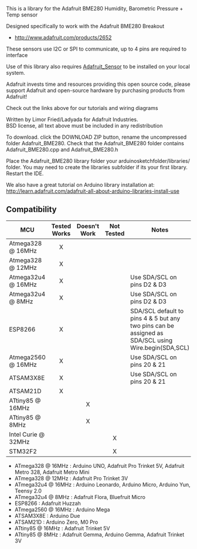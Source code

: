 This is a library for the Adafruit BME280 Humidity, Barometric Pressure + Temp sensor

Designed specifically to work with the Adafruit BME280 Breakout 
 * http://www.adafruit.com/products/2652

These sensors use I2C or SPI to communicate, up to 4 pins are required to interface

Use of this library also requires [Adafruit_Sensor](https://github.com/adafruit/Adafruit_Sensor)
to be installed on your local system.

Adafruit invests time and resources providing this open source code, 
please support Adafruit and open-source hardware by purchasing 
products from Adafruit!

Check out the links above for our tutorials and wiring diagrams 

Written by Limor Fried/Ladyada for Adafruit Industries.  
BSD license, all text above must be included in any redistribution

To download. click the DOWNLOAD ZIP button, rename the uncompressed folder Adafruit_BME280. 
Check that the Adafruit_BME280 folder contains Adafruit_BME280.cpp and Adafruit_BME280.h

Place the Adafruit_BME280 library folder your arduinosketchfolder/libraries/ folder. 
You may need to create the libraries subfolder if its your first library. Restart the IDE.

We also have a great tutorial on Arduino library installation at:
http://learn.adafruit.com/adafruit-all-about-arduino-libraries-install-use
<!-- START COMPATIBILITY TABLE -->

## Compatibility

MCU                | Tested Works | Doesn't Work | Not Tested  | Notes
------------------ | :----------: | :----------: | :---------: | -----
Atmega328 @ 16MHz  |      X       |             |            | 
Atmega328 @ 12MHz  |      X       |             |            | 
Atmega32u4 @ 16MHz |      X       |             |            | Use SDA/SCL on pins D2 &amp; D3
Atmega32u4 @ 8MHz  |      X       |             |            | Use SDA/SCL on pins D2 &amp; D3
ESP8266            |      X       |             |            | SDA/SCL default to pins 4 &amp; 5 but any two pins can be assigned as SDA/SCL using Wire.begin(SDA,SCL)
Atmega2560 @ 16MHz |      X       |             |            | Use SDA/SCL on pins 20 &amp; 21
ATSAM3X8E          |      X       |             |            | Use SDA/SCL on pins 20 &amp; 21
ATSAM21D           |      X       |             |            | 
ATtiny85 @ 16MHz   |             |      X       |            | 
ATtiny85 @ 8MHz    |             |      X       |            | 
Intel Curie @ 32MHz |             |             |     X       | 
STM32F2            |             |             |     X       | 

  * ATmega328 @ 16MHz : Arduino UNO, Adafruit Pro Trinket 5V, Adafruit Metro 328, Adafruit Metro Mini
  * ATmega328 @ 12MHz : Adafruit Pro Trinket 3V
  * ATmega32u4 @ 16MHz : Arduino Leonardo, Arduino Micro, Arduino Yun, Teensy 2.0
  * ATmega32u4 @ 8MHz : Adafruit Flora, Bluefruit Micro
  * ESP8266 : Adafruit Huzzah
  * ATmega2560 @ 16MHz : Arduino Mega
  * ATSAM3X8E : Arduino Due
  * ATSAM21D : Arduino Zero, M0 Pro
  * ATtiny85 @ 16MHz : Adafruit Trinket 5V
  * ATtiny85 @ 8MHz : Adafruit Gemma, Arduino Gemma, Adafruit Trinket 3V

<!-- END COMPATIBILITY TABLE -->
